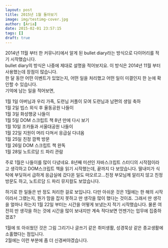 ```yaml
---
layout: post
title: 2015년 1월 돌아보기
image: img/testimg-cover.jpg
author: [Aria]
date: 2015-02-01 23:57:15
tags: []
draft: true
---
```


2014년 11월 부터 한 커뮤니티에서 알게 된 bullet diary라는 방식으로 다이어리를 적기 시작했습니다.  
bullet diary의 방식은 나중에 제대로 설명을 적어보지요. 이 방식은 2014년 11월 부터 사용했는데 장점이 많습니다.  
한 달 동안 어떤 이벤트가 있었는지, 어떤 일을 처리했고 어떤 일이 미결인지 한 눈에 확인할 수 있습니다.  
기억에 남는 일을 적어보면,

1월 1일 아버님과 우리 가족, 도련님 커플이 모여 도련님과 남편의 생일 축하  
1월 2일 빕스 외식 후 율동공원 나들이  
1월 3일 화성행궁 나들이  
1월 5일 DOM 스크립트 책 8년 만에 다시 보기  
1월 10일 조카들과 서울대공원 나들이  
1월 22일 지원이 머리 다쳐서 응급실 다녀옴  
1월 25일 친정 깜짝 방문  
1월 26일 DOM 스크립트 책 완독  
1월 28일 노트르담 드 파리 관람

주로 1월은 나들이를 많이 다녔네요. 8년째 미션인 자바스크립트 스터디의 시작점이라고 생각하고 DOM스크립트 책을 읽기 시작했는데, 끝까지 다 보았습니다. 딸내미가 식탁에 부딪혀서 급하게 응급실에 갔다온 일도 떠오르고...친정 부모님께 알리지 않고 친정 방문도 하고, 노트르담 드 파리 뮤지컬도 보았습니다.

하기로 한 일들은 반 정도 처리한 걸로 보입니다. 다만 아쉬운 것은 1월에는 한 해의 시작이라서 그랬는지, 뭔가 맘을 잡지 못하고 딴 생각을 많이 했다는 것이죠. 그래서 딴 생각을 얼마나 하는지 1월 22일 부터는 시간을 어떻게 보냈는지 적기 시작했습니다. 물론 여전히 딴 생각을 하는 것에 시간을 많이 보내지만 계속 적다보면 언젠가는 업무에 집중하겠죠?

1월에 또 아쉬웠던 것은 그림 그리기나 글쓰기 같은 취미생활, 성경묵상 같은 종교생활에 소홀했다는 점입니다.  
2월에는 이런 부분에 좀 더 신경써야겠습니다.